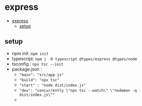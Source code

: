 # express

- [express](#express)
  - [setup](#setup)

## setup

- npm init :`npm init`
- typescript: `npm i -D typescript @types/express @types/node`
- tsconfig : `npx tsc --init`
- package.json :
  - `"main": "src/app.js"`
  - `"build": "npx tsc"`
  - `"start" : "node dist/index.js"`
  - `"dev": "concurrently \"npx tsc --watch\" \"nodemon -q dist/index.js\""`
  -
